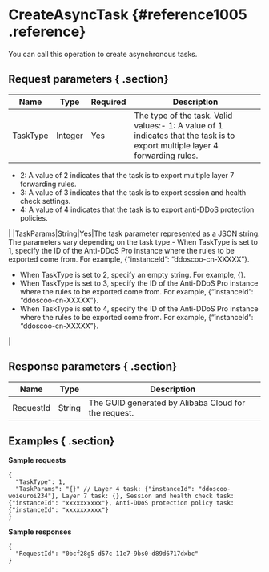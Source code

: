 # CreateAsyncTask {#reference1005 .reference}

You can call this operation to create asynchronous tasks.

## Request parameters { .section}

|Name|Type|Required|Description|
|----|----|--------|-----------|
|TaskType|Integer|Yes|The type of the task. Valid values:-   1: A value of 1 indicates that the task is to export multiple layer 4 forwarding rules.
-   2: A value of 2 indicates that the task is to export multiple layer 7 forwarding rules.
-   3: A value of 3 indicates that the task is to export session and health check settings.
-   4: A value of 4 indicates that the task is to export anti-DDoS protection policies.

|
|TaskParams|String|Yes|The task parameter represented as a JSON string. The parameters vary depending on the task type.-   When TaskType is set to 1, specify the ID of the Anti-DDoS Pro instance where the rules to be exported come from. For example, \{“instanceId”: “ddoscoo-cn-XXXXX”\}.
-   When TaskType is set to 2, specify an empty string. For example, \{\}.
-   When TaskType is set to 3, specify the ID of the Anti-DDoS Pro instance where the rules to be exported come from. For example, \{“instanceId”: “ddoscoo-cn-XXXXX”\}.
-   When TaskType is set to 4, specify the ID of the Anti-DDoS Pro instance where the rules to be exported come from. For example, \{“instanceId”: “ddoscoo-cn-XXXXX”\}.

|

## Response parameters { .section}

|Name|Type|Description|
|----|----|-----------|
|RequestId|String|The GUID generated by Alibaba Cloud for the request.|

## Examples { .section}

**Sample requests**

```
{
  "TaskType": 1,
  "TaskParams": "{}" // Layer 4 task: {"instanceId": "ddoscoo-woieuroi234"}, Layer 7 task: {}, Session and health check task: {"instanceId": "xxxxxxxxxx"}, Anti-DDoS protection policy task: {"instanceId": "xxxxxxxxxx"}
}

```

**Sample responses**

```
{
  "RequestId": "0bcf28g5-d57c-11e7-9bs0-d89d6717dxbc"
}

```

